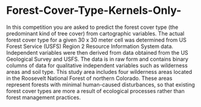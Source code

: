 # Forest-Cover-Type-Kernels-Only-
In this competition you are asked to predict the forest cover type (the predominant kind of tree cover) from cartographic variables. The actual forest cover type for a given 30 x 30 meter cell was determined from US Forest Service (USFS) Region 2 Resource Information System data. Independent variables were then derived from data obtained from the US Geological Survey and USFS. The data is in raw form and contains binary columns of data for qualitative independent variables such as wilderness areas and soil type.  This study area includes four wilderness areas located in the Roosevelt National Forest of northern Colorado. These areas represent forests with minimal human-caused disturbances, so that existing forest cover types are more a result of ecological processes rather than forest management practices.
